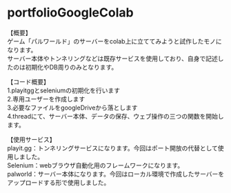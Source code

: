 # portfolioGoogleColab

【概要】  
ゲーム「パルワールド」のサーバーをcolab上に立ててみようと試作したモノになります。  
サーバー本体やトンネリングなどは既存サービスを使用しており、自身で記述したのは初期化やDB周りのみとなります。

【コード概要】  
1.playitggとseleniumの初期化を行います  
2.専用ユーザーを作成します  
3.必要なファイルをgoogleDriveから落とします  
4.threadにて、サーバー本体、データの保存、ウェブ操作の三つの関数を開始します。  

【使用サービス】  
playit.gg：トンネリングサービスになります。今回はポート開放の代替として使用しました。  
Selenium：webブラウザ自動化用のフレームワークになります。  
palworld：サーバー本体になります。今回はローカル環境で作成したサーバーをアップロードする形で使用しました。

